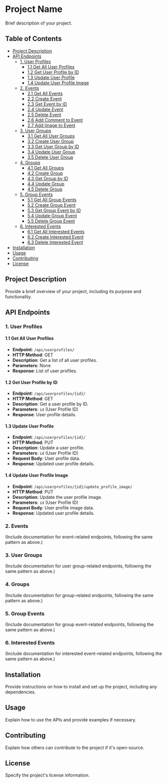 # Project Name

Brief description of your project.

## Table of Contents

- [Project Description](#project-description)
- [API Endpoints](#api-endpoints)
  - [1. User Profiles](#1-user-profiles)
    - [1.1 Get All User Profiles](#11-get-all-user-profiles)
    - [1.2 Get User Profile by ID](#12-get-user-profile-by-id)
    - [1.3 Update User Profile](#13-update-user-profile)
    - [1.4 Update User Profile Image](#14-update-user-profile-image)
  - [2. Events](#2-events)
    - [2.1 Get All Events](#21-get-all-events)
    - [2.2 Create Event](#22-create-event)
    - [2.3 Get Event by ID](#23-get-event-by-id)
    - [2.4 Update Event](#24-update-event)
    - [2.5 Delete Event](#25-delete-event)
    - [2.6 Add Comment to Event](#26-add-comment-to-event)
    - [2.7 Add Image to Event](#27-add-image-to-event)
  - [3. User Groups](#3-user-groups)
    - [3.1 Get All User Groups](#31-get-all-user-groups)
    - [3.2 Create User Group](#32-create-user-group)
    - [3.3 Get User Group by ID](#33-get-user-group-by-id)
    - [3.4 Update User Group](#34-update-user-group)
    - [3.5 Delete User Group](#35-delete-user-group)
  - [4. Groups](#4-groups)
    - [4.1 Get All Groups](#41-get-all-groups)
    - [4.2 Create Group](#42-create-group)
    - [4.3 Get Group by ID](#43-get-group-by-id)
    - [4.4 Update Group](#44-update-group)
    - [4.5 Delete Group](#45-delete-group)
  - [5. Group Events](#5-group-events)
    - [5.1 Get All Group Events](#51-get-all-group-events)
    - [5.2 Create Group Event](#52-create-group-event)
    - [5.3 Get Group Event by ID](#53-get-group-event-by-id)
    - [5.4 Update Group Event](#54-update-group-event)
    - [5.5 Delete Group Event](#55-delete-group-event)
  - [6. Interested Events](#6-interested-events)
    - [6.1 Get All Interested Events](#61-get-all-interested-events)
    - [6.2 Create Interested Event](#62-create-interested-event)
    - [6.3 Delete Interested Event](#63-delete-interested-event)
- [Installation](#installation)
- [Usage](#usage)
- [Contributing](#contributing)
- [License](#license)

## Project Description

Provide a brief overview of your project, including its purpose and functionality.

## API Endpoints

### 1. User Profiles

#### 1.1 Get All User Profiles

- **Endpoint**: `/api/userprofiles/`
- **HTTP Method**: GET
- **Description**: Get a list of all user profiles.
- **Parameters**: None
- **Response**: List of user profiles.

#### 1.2 Get User Profile by ID

- **Endpoint**: `/api/userprofiles/{id}/`
- **HTTP Method**: GET
- **Description**: Get a user profile by ID.
- **Parameters**: `id` (User Profile ID)
- **Response**: User profile details.

#### 1.3 Update User Profile

- **Endpoint**: `/api/userprofiles/{id}/`
- **HTTP Method**: PUT
- **Description**: Update a user profile.
- **Parameters**: `id` (User Profile ID)
- **Request Body**: User profile data.
- **Response**: Updated user profile details.

#### 1.4 Update User Profile Image

- **Endpoint**: `/api/userprofiles/{id}/update_profile_image/`
- **HTTP Method**: PUT
- **Description**: Update the user profile image.
- **Parameters**: `id` (User Profile ID)
- **Request Body**: User profile image data.
- **Response**: Updated user profile details.

### 2. Events

(Include documentation for event-related endpoints, following the same pattern as above.)

### 3. User Groups

(Include documentation for user group-related endpoints, following the same pattern as above.)

### 4. Groups

(Include documentation for group-related endpoints, following the same pattern as above.)

### 5. Group Events

(Include documentation for group event-related endpoints, following the same pattern as above.)

### 6. Interested Events

(Include documentation for interested event-related endpoints, following the same pattern as above.)

## Installation

Provide instructions on how to install and set up the project, including any dependencies.

## Usage

Explain how to use the APIs and provide examples if necessary.

## Contributing

Explain how others can contribute to the project if it's open-source.

## License

Specify the project's license information.
